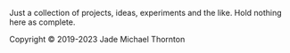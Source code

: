 Just a collection of projects, ideas, experiments and the like. Hold nothing here as complete.

Copyright © 2019-2023 Jade Michael Thornton
